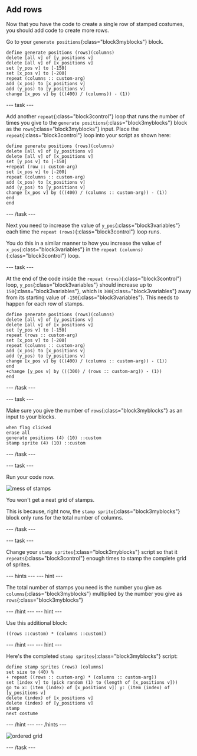 ## Add rows

Now that you have the code to create a single row of stamped costumes, you should add code to create more rows.

Go to your `generate positions`{:class="block3myblocks"} block.

```blocks3
define generate positions (rows)(columns)
delete [all v] of [y_positions v]
delete [all v] of [x_positions v]
set [y_pos v] to [-150]
set [x_pos v] to [-200]
repeat (columns :: custom-arg)
add (x_pos) to [x_positions v]
add (y_pos) to [y_positions v]
change [x_pos v] by (((400) / (columns)) - (1))
```

--- task ---

Add another `repeat`{:class="block3control"} loop that runs the number of times you give to the `generate positions`{:class="block3myblocks"} block as the `rows`{:class="block3myblocks"} input. Place the `repeat`{:class="block3control"} loop into your script as shown here:

```blocks3
define generate positions (rows)(columns)
delete [all v] of [y_positions v]
delete [all v] of [x_positions v]
set [y_pos v] to [-150]
+repeat (row :: custom-arg)
set [x_pos v] to [-200]
repeat (columns :: custom-arg)
add (x_pos) to [x_positions v]
add (y_pos) to [y_positions v]
change [x_pos v] by (((400) / (columns :: custom-arg)) - (1))
end
end
```

--- /task ---

Next you need to increase the value of `y_pos`{:class="block3variables"} each time the `repeat (rows)`{:class="block3control"} loop runs.

You do this in a similar manner to how you increase the value of `x_pos`{:class="block3variables"} in the `repeat (columns)`{:class="block3control"} loop.

--- task ---

At the end of the code inside the `repeat (rows)`{:class="block3control"} loop, `y_pos`{:class="block3variables"} should increase up to `150`{:class="block3variables"}, which is `300`{:class="block3variables"} away from its starting value of `-150`{:class="block3variables"}. This needs to happen for each row of stamps.

```blocks3
define generate positions (rows)(columns)
delete [all v] of [y_positions v]
delete [all v] of [x_positions v]
set [y_pos v] to [-150]
repeat (rows :: custom-arg)
set [x_pos v] to [-200]
repeat (columns :: custom-arg)
add (x_pos) to [x_positions v]
add (y_pos) to [y_positions v]
change [x_pos v] by (((400) / (columns :: custom-arg)) - (1))
end
+change [y_pos v] by (((300) / (rows :: custom-arg)) - (1))
end
```

--- /task ---

--- task ---

Make sure you give the number of `rows`{:class="block3myblocks"} as an input to your blocks.

```blocks3
when flag clicked
erase all
generate positions (4) (10) ::custom
stamp sprite (4) (10) ::custom
```

--- /task ---
	
--- task ---

Run your code now.

![mess of stamps](images/mess_stamps.png)
	
You won't get a neat grid of stamps.

This is because, right now, the `stamp sprite`{:class="block3myblocks"} block only runs for the total number of columns.

--- /task ---

--- task ---

Change your `stamp sprites`{:class="block3myblocks"} script so that it `repeats`{:class="block3control"} enough times to stamp the complete grid of sprites.

--- hints --- 
--- hint ---

The total number of stamps you need is the number you give as `columns`{:class="block3myblocks"} multiplied by the number you give as `rows`{:class="block3myblocks"}

--- /hint --- 
--- hint ---

Use this additional block:

```blocks3
((rows ::custom) * (columns ::custom))
```

--- /hint --- 
--- hint ---

Here's the completed `stamp sprites`{:class="block3myblocks"} script:

```blocks3
define stamp sprites (rows) (columns)
set size to (40) %
+ repeat ((rows :: custom-arg) * (columns :: custom-arg))
set [index v] to (pick random (1) to (length of [x_positions v]))
go to x: (item (index) of [x_positions v]) y: (item (index) of [y_positions v]
delete (index) of [x_positions v]
delete (index) of [y_positions v]
stamp
next costume
```

--- /hint --- 
--- /hints ---

![ordered grid](images/nice_grid.png)

--- /task ---

